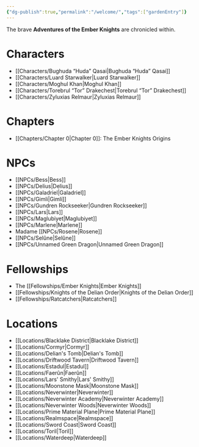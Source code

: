 ```yaml
---
{"dg-publish":true,"permalink":"/welcome/","tags":["gardenEntry"]}
---
```


The brave **Adventures of the Ember Knights** are chronicled within.

# Characters
- [[Characters/Bughuda “Huda” Qasai\|Bughuda “Huda” Qasai]]
- [[Characters/Luard Starwalker\|Luard Starwalker]]
- [[Characters/Moghul Khan\|Moghul Khan]]
- [[Characters/Torebrul “Tor” Drakechest\|Torebrul “Tor” Drakechest]]
- [[Characters/Zyluxias Relmaur\|Zyluxias Relmaur]]

# Chapters
- [[Chapters/Chapter 0\|Chapter 0]]: The Ember Knights Origins

# NPCs
- [[NPCs/Bess\|Bess]]
- [[NPCs/Delius\|Delius]]
- [[NPCs/Galadriel\|Galadriel]]
- [[NPCs/Gimli\|Gimli]]
- [[NPCs/Gundren Rockseeker\|Gundren Rockseeker]]
- [[NPCs/Lars\|Lars]]
- [[NPCs/Maglubiyet\|Maglubiyet]]
- [[NPCs/Marlene\|Marlene]]
- Madame [[NPCs/Rosene\|Rosene]]
- [[NPCs/Selûne\|Selûne]]
- [[NPCs/Unnamed Green Dragon\|Unnamed Green Dragon]]

# Fellowships
- The [[Fellowships/Ember Knights\|Ember Knights]]
- [[Fellowships/Knights of the Delian Order\|Knights of the Delian Order]]
- [[Fellowships/Ratcatchers\|Ratcatchers]]

# Locations
- [[Locations/Blacklake District\|Blacklake District]]
- [[Locations/Cormyr\|Cormyr]]
- [[Locations/Delian's Tomb\|Delian's Tomb]]
- [[Locations/Driftwood Tavern\|Driftwood Tavern]]
- [[Locations/Estadul\|Estadul]]
- [[Locations/Faerûn\|Faerûn]]
- [[Locations/Lars' Smithy\|Lars' Smithy]]
- [[Locations/Moonstone Mask\|Moonstone Mask]]
- [[Locations/Neverwinter\|Neverwinter]]
- [[Locations/Neverwinter Academy\|Neverwinter Academy]]
- [[Locations/Neverwinter Woods\|Neverwinter Woods]]
- [[Locations/Prime Material Plane\|Prime Material Plane]]
- [[Locations/Realmspace\|Realmspace]]
- [[Locations/Sword Coast\|Sword Coast]]
- [[Locations/Toril\|Toril]]
- [[Locations/Waterdeep\|Waterdeep]]
